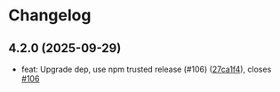 # Changelog

## 4.2.0 (2025-09-29)

* feat: Upgrade dep, use npm trusted release (#106) ([27ca1f4](https://github.com/scttcper/ts-base32/commit/27ca1f4)), closes [#106](https://github.com/scttcper/ts-base32/issues/106)

